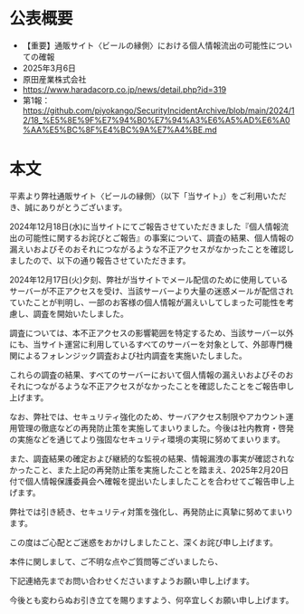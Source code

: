 # 公表概要
- 【重要】通販サイト〈ビールの縁側〉における個人情報流出の可能性についての確報
- 2025年3月6日
- 原田産業株式会社
- https://www.haradacorp.co.jp/news/detail.php?id=319
- 第1報：https://github.com/piyokango/SecurityIncidentArchive/blob/main/2024/12/18_%E5%8E%9F%E7%94%B0%E7%94%A3%E6%A5%AD%E6%A0%AA%E5%BC%8F%E4%BC%9A%E7%A4%BE.md

# 本文
平素より弊社通販サイト〈ビールの縁側〉（以下「当サイト」）をご利用いただき、誠にありがとうございます。 

2024年12月18日(水)に当サイトにてご報告させていただきました『個人情報流出の可能性に関するお詫びとご報告』の事案について、調査の結果、個人情報の漏えいおよびそのおそれにつながるような不正アクセスがなかったことを確認しましたので、以下の通り報告させていただきます。 

2024年12月17日(火)夕刻、弊社が当サイトでメール配信のために使用しているサーバーが不正アクセスを受け、当該サーバーより大量の迷惑メールが配信されていたことが判明し、一部のお客様の個人情報が漏えいしてしまった可能性を考慮し、調査を開始いたしました。 

調査については、本不正アクセスの影響範囲を特定するため、当該サーバー以外にも、当サイト運営に利用しているすべてのサーバーを対象として、外部専門機関によるフォレンジック調査および社内調査を実施いたしました。 

これらの調査の結果、すべてのサーバーにおいて個人情報の漏えいおよびそのおそれにつながるような不正アクセスがなかったことを確認したことをご報告申し上げます。 

なお、弊社では、セキュリティ強化のため、サーバアクセス制限やアカウント運用管理の徹底などの再発防止策を実施してまいりました。今後は社内教育・啓発の実施などを通じてより強固なセキュリティ環境の実現に努めてまいります。 

また、調査結果の確定および継続的な監視の結果、情報漏洩の事実が確認されなかったこと、また上記の再発防止策を実施したことを踏まえ、2025年2月20日付で個人情報保護委員会へ確報を提出いたしましたことを合わせてご報告申し上げます。 

弊社では引き続き、セキュリティ対策を強化し、再発防止に真摯に努めてまいります。 

この度はご心配とご迷惑をおかけしましたこと、深くお詫び申し上げます。 

本件に関しまして、ご不明な点やご質問等ございましたら、 

下記連絡先までお問い合わせくださいますようお願い申し上げます。 

今後とも変わらぬお引き立てを賜りますよう、何卒宜しくお願い申し上げます。 
